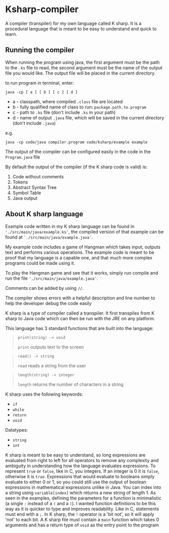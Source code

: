# Ksharp-compiler
A compiler (transpiler) for my own language called K sharp. It is a procedural language that is meant to be easy to understand and quick to learn.

## Running the compiler

When running the program using java, the first argument must be the path to the `.ks` file to read, the second argument must be the name of the output file you would like. The output file will be placed in the current directory.

to run program in terminal, enter:

    java -cp [ a ] [ b ] [ c ] [ d ]
    
- a - classpath, where compiled `.class` file are located
- b - fully qualified name of class to run: `package.path.to.program`
- c - path to `.ks` file (don't include `.ks` in your path)
- d - name of output `.java` file, which will be saved in the current directory (don't include `.java`)

e.g.

    java -cp code/java compiler.program code/ksharp/example example

The output of the compiler can be configured easily in the code in the `Program.java` file

By default the output of the compiler (if the K sharp code is valid) is:
1. Code without comments
2. Tokens
3. Abstract Syntax Tree
4. Symbol Table
5. Java output

## About K sharp language

Example code written in my K sharp language can be found in `'./src/main/java/example.ks'`, the compiled version of that example can be found at `'./src/main/java/example.java'`.

My example code includes a game of Hangman which takes input, outputs text and performs various operations. The example code is meant to be proof that my language is a capable one, and that much more complex programs could be made using it.

To play the Hangman game and see that it works, simply run compile and run the file `'./src/main/java/example.java'`.

Comments can be added by using `//`.

The compiler shows errors with a helpful description and line number to help the developer debug the code easily

K sharp is a type of compiler called a transpiler. It first transpiles from K sharp to Java code which can then be run with the JRE on any platform.

This language has 3 standard functions that are built into the language:
>     print(string) -> void
> `print` outputs text to the screen

>     read() -> string
> `read` reads a string from the user

>     length(string) -> integer
> `length` returns the number of characters in a string

K sharp uses the following keywords: 
- `if`
- `while`
- `return`
- `void`

Datatypes:
- `string`
- `int`

K sharp is meant to be easy to understand, so long expressions are evaluated from right to left for all operators to remove any complexity and ambiguity in understanding how the language evaluates expressions.
To represent `true` or `false`, like in C, you integers. If an integer is 0 it is `false`, otherwise it is `true`.
Expressions that would evaluate to booleans simply evaluate to either 0 or 1, so you could still use the output of boolean expressions in mathematical expressions unlike in Java.
You can index into a string using `variable[index]` which returns a new string of length 1.
As seen in the examples, defining the parameters for a function is minimalistic (a single `:` instead of a `(` and a `)`). I wanted function definitions to be this way as it is quicker to type and improves readability.
Like in C, statements must end with a `;`.
In K sharp, the `!` operator is a 'bit not', so it will apply 'not' to each bit.
A K sharp file must contain a `main` function which takes 0 arguments and has a return type of `void` as the entry point to the program
